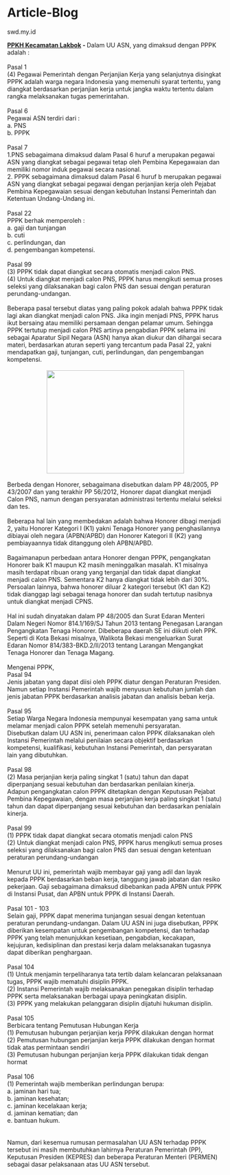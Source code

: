 # Article-Blog
swd.my.id
<div dir="ltr" style="text-align: left;" trbidi="on">
  <div>
    <b
      ><a href="http://www.swd.my.id/" target="_blank">PPKH Kecamatan Lakbok</a
      >&nbsp;-&nbsp;</b
    >Dalam UU ASN, yang dimaksud dengan PPPK adalah :
  </div>
  <div>
    <div>
      <br />
    </div>
    <div>Pasal 1</div>
    <div>
      (4) Pegawai Pemerintah dengan Perjanjian Kerja yang selanjutnya disingkat
      PPPK adalah warga negara Indonesia yang memenuhi syarat tertentu, yang
      diangkat berdasarkan perjanjian kerja untuk jangka waktu tertentu dalam
      rangka melaksanakan tugas pemerintahan.
    </div>
    <div>
      <br />
    </div>
    <div>Pasal 6</div>
    <div>Pegawai ASN terdiri dari :</div>
    <div>a. PNS</div>
    <div>b. PPPK</div>
    <div>
      <br />
    </div>
    <div>Pasal 7</div>
    <div>
      1.PNS sebagaimana dimaksud dalam Pasal 6 huruf a merupakan pegawai ASN
      yang diangkat sebagai pegawai tetap oleh Pembina Kepegawaian dan memiliki
      nomor induk pegawai secara nasional.
    </div>
    <div>
      2. PPPK sebagaimana dimaksud dalam Pasal 6 huruf b merupakan pegawai ASN
      yang diangkat sebagai pegawai dengan perjanjian kerja oleh Pejabat Pembina
      Kepegawaian sesuai dengan kebutuhan Instansi Pemerintah dan Ketentuan
      Undang-Undang ini.
    </div>
    <div>
      <br />
    </div>
    <div>Pasal 22</div>
    <div>PPPK berhak memperoleh :</div>
    <div>a. gaji dan tunjangan</div>
    <div>b. cuti</div>
    <div>c. perlindungan, dan</div>
    <div>d. pengembangan kompetensi.</div>
    <div>
      <br />
    </div>
    <div>Pasal 99</div>
    <div>
      (3) PPPK tidak dapat diangkat secara otomatis menjadi calon PNS.&nbsp;
    </div>
    <div>
      (4) Untuk diangkat menjadi calon PNS, PPPK harus mengikuti semua proses
      seleksi yang dilaksanakan bagi calon PNS dan sesuai dengan peraturan
      perundang-undangan.
    </div>
    <div>
      <br />
    </div>
    <div>
      Beberapa pasal tersebut diatas yang paling pokok adalah bahwa PPPK tidak
      lagi akan diangkat menjadi calon PNS. Jika ingin menjadi PNS, PPPK harus
      ikut bersaing atau memiliki persamaan dengan pelamar umum. Sehingga PPPK
      tertutup menjadi calon PNS artinya pengabdian PPPK selama ini sebagai
      Aparatur Sipil Negara (ASN) hanya akan diukur dan dihargai secara materi,
      berdasarkan aturan seperti yang tercantum pada Pasal 22, yakni mendapatkan
      gaji, tunjangan, cuti, perlindungan, dan pengembangan kompetensi.
    </div>
    <div>
      <br />
    </div>
    <div class="separator" style="clear: both; text-align: center;">
      <a
        href="https://2.bp.blogspot.com/-36VudHYpK04/WF6fAtS5O0I/AAAAAAAAPM4/NLGtJ_GTbIMwEk7l5z3sKJq5mnkKzI93QCLcB/s1600/15350617_668729603296682_8023579450460141437_n.jpg"
        style="margin-left: 1em; margin-right: 1em;"
        ><img
          border="0"
          height="240"
          src="https://2.bp.blogspot.com/-36VudHYpK04/WF6fAtS5O0I/AAAAAAAAPM4/NLGtJ_GTbIMwEk7l5z3sKJq5mnkKzI93QCLcB/s320/15350617_668729603296682_8023579450460141437_n.jpg"
          width="320"
      /></a>
    </div>
    <div>
      <br />
    </div>
    <div>
      Berbeda dengan Honorer, sebagaimana disebutkan dalam PP 48/2005, PP
      43/2007 dan yang terakhir PP 56/2012, Honorer dapat diangkat menjadi Calon
      PNS, namun dengan persyaratan administrasi tertentu melalui seleksi dan
      tes.
    </div>
    <div>
      <br />
    </div>
    <div>
      Beberapa hal lain yang membedakan adalah bahwa Honorer dibagi menjadi 2,
      yaitu Honorer Kategori I (K1) yakni Tenaga Honorer yang penghasilannya
      dibiayai oleh negara (APBN/APBD) dan Honorer Kategori II (K2) yang
      pembiayaannya tidak ditanggung oleh APBN/APBD.
    </div>
    <div>
      <br />
    </div>
    <div>
      Bagaimanapun perbedaan antara Honorer dengan PPPK, pengangkatan Honorer
      baik K1 maupun K2 masih meninggalkan masalah. K1 misalnya masih terdapat
      ribuan orang yang terganjal dan tidak dapat diangkat menjadi calon PNS.
      Sementara K2 hanya diangkat tidak lebih dari 30%. Persoalan lainnya, bahwa
      honorer diluar 2 kategori tersebut (K1 dan K2) tidak dianggap lagi sebagai
      tenaga honorer dan sudah tertutup nasibnya untuk diangkat menjadi CPNS.
    </div>
    <div>
      <br />
    </div>
    <div>
      Hal ini sudah dinyatakan dalam PP 48/2005 dan Surat Edaran Menteri Dalam
      Negeri Nomor 814.1/169/SJ Tahun 2013 tentang Penegasan Larangan
      Pengangkatan Tenaga Honorer. Dibeberapa daerah SE ini diikuti oleh PPK.
      Seperti di Kota Bekasi misalnya, Walikota Bekasi mengeluarkan Surat Edaran
      Nomor 814/383-BKD.2/II/2013 tentang Larangan Mengangkat Tenaga Honorer dan
      Tenaga Magang.
    </div>
    <div>
      <br />
    </div>
    <div>Mengenai PPPK,</div>
    <div>Pasal 94</div>
    <div>
      Jenis jabatan yang dapat diisi oleh PPPK diatur dengan Peraturan Presiden.
      Namun setiap Instansi Pemerintah wajib menyusun kebutuhan jumlah dan jenis
      jabatan PPPK berdasarkan analisis jabatan dan analisis beban kerja.
    </div>
    <div>
      <br />
    </div>
    <div>Pasal 95</div>
    <div>
      Setiap Warga Negara Indonesia mempunyai kesempatan yang sama untuk melamar
      menjadi calon PPPK setelah memenuhi persyaratan.
    </div>
    <div>
      Disebutkan dalam UU ASN ini, penerimaan calon PPPK dilaksanakan oleh
      Instansi Pemerintah melalui penilaian secara objektif berdasarkan
      kompetensi, kualifikasi, kebutuhan Instansi Pemerintah, dan persyaratan
      lain yang dibutuhkan.
    </div>
    <div>
      <br />
    </div>
    <div>Pasal 98&nbsp;</div>
    <div>
      (2) Masa perjanjian kerja paling singkat 1 (satu) tahun dan dapat
      diperpanjang sesuai kebutuhan dan berdasarkan penilaian kinerja.
    </div>
    <div>
      Adapun pengangkatan calon PPPK ditetapkan dengan Keputusan Pejabat Pembina
      Kepegawaian, dengan masa perjanjian kerja paling singkat 1 (satu) tahun
      dan dapat diperpanjang sesuai kebutuhan dan berdasarkan penialain kinerja.
    </div>
    <div>
      <br />
    </div>
    <div>Pasal 99</div>
    <div>(1) PPPK tidak dapat diangkat secara otomatis menjadi calon PNS</div>
    <div>
      (2) Untuk diangkat menjadi calon PNS, PPPK harus mengikuti semua proses
      seleksi yang dilaksanakan bagi calon PNS dan sesuai dengan ketentuan
      peraturan perundang-undangan
    </div>
    <div>
      <br />
    </div>
    <div>
      Menurut UU ini, pemerintah wajib membayar gaji yang adil dan layak kepada
      PPPK berdasarkan beban kerja, tanggung jawab jabatan dan resiko pekerjaan.
      Gaji sebagaimana dimaksud dibebankan pada APBN untuk PPPK di Instansi
      Pusat, dan APBN untuk PPPK di Instansi Daerah.
    </div>
    <div>
      <br />
    </div>
    <div>Pasal 101 - 103</div>
    <div>
      Selain gaji, PPPK dapat menerima tunjangan sesuai dengan ketentuan
      peraturan perundang-undangan. Dalam UU ASN ini juga disebutkan, PPPK
      diberikan kesempatan untuk pengembangan kompetensi, dan terhadap PPPK yang
      telah menunjukkan kesetiaan, pengabdian, kecakapan, kejujuran,
      kedisiplinan dan prestasi kerja dalam melaksanakan tugasnya dapat
      diberikan penghargaan.
    </div>
    <div>
      <br />
    </div>
    <div>Pasal 104</div>
    <div>
      (1) Untuk menjamin terpeliharanya tata tertib dalam kelancaran pelaksanaan
      tugas, PPPK wajib mematuhi disiplin PPPK.
    </div>
    <div>
      (2) Instansi Pemerintah wajib melaksanakan penegakan disiplin terhadap
      PPPK serta melaksanakan berbagai upaya peningkatan disiplin.
    </div>
    <div>
      (3) PPPK yang melakukan pelanggaran disiplin dijatuhi hukuman disiplin.
    </div>
    <div>
      <br />
    </div>
    <div>Pasal 105</div>
    <div>Berbicara tentang Pemutusan Hubungan Kerja</div>
    <div>
      (1) Pemutusan hubungan perjanjian kerja PPPK dilakukan dengan hormat
    </div>
    <div>
      (2) Pemutusan hubungan perjanjian kerja PPPK dilakukan dengan hormat tidak
      atas permintaan sendiri&nbsp;
    </div>
    <div>
      (3) Pemutusan hubungan perjanjian kerja PPPK dilakukan tidak dengan hormat
    </div>
    <div>
      <br />
    </div>
    <div>Pasal 106</div>
    <div>(1) Pemerintah wajib memberikan perlindungan berupa:</div>
    <div>a. jaminan hari tua;</div>
    <div>b. jaminan kesehatan;</div>
    <div>c. jaminan kecelakaan kerja;</div>
    <div>d. jaminan kematian; dan</div>
    <div>e. bantuan hukum.</div>
    <div>
      <br />
    </div>
    <div>
      <br />
    </div>
    <div>
      Namun, dari kesemua rumusan permasalahan UU ASN terhadap PPPK tersebut ini
      masih membutuhkan lahirnya Peraturan Pemerintah (PP), Keputusan Presiden
      (KEPRES) dan beberapa Peraturan Menteri (PERMEN) sebagai dasar pelaksanaan
      atas UU ASN tersebut.
    </div>
  </div>
  <div dir="ltr" style="text-align: left;" trbidi="on">
    <br />
  </div>
</div>

